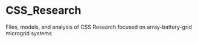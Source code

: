 # CSS_Research
Files, models, and analysis of CSS Research focused on array-battery-grid microgrid systems 
